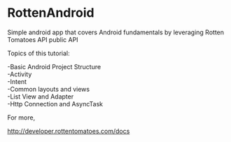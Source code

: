 RottenAndroid
=============

Simple android app that covers Android fundamentals by leveraging Rotten Tomatoes API public API

Topics of this tutorial:

-Basic Android Project Structure<br/>
-Activity<br/>
-Intent<br/>
-Common layouts and views<br/>
-List View and Adapter<br/>
-Http Connection and AsyncTask<br/>



For more,

http://developer.rottentomatoes.com/docs